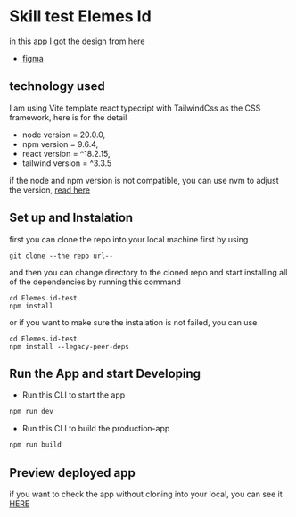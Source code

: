 # Skill test Elemes Id
in this app I got the design from here
- [figma](https://www.figma.com/file/VXBvQvCeLRs65i4cLhihEi/Frontend-Test?node-id=0%3A1)

## technology used
I am using Vite template react typecript with TailwindCss as the CSS framework, here is for the detail
- node version = 20.0.0,
- npm version = 9.6.4,
- react version = ^18.2.15,
- tailwind version = ^3.3.5

if the node and npm version is not compatible, you can use nvm to adjust the version, [read here](https://github.com/nvm-sh/nvm)

## Set up and Instalation
first you can clone the repo into your local machine first by using
```
git clone --the repo url--
```
and then you can change directory to the cloned repo and start installing all of the dependencies by running this command
```
cd Elemes.id-test
npm install
```
or if you want to make sure the instalation is not failed, you can use
```
cd Elemes.id-test
npm install --legacy-peer-deps
```

## Run the App and start Developing
- Run this CLI to start the app

```bash
npm run dev
```
- Run this CLI to build the production-app

```bash
npm run build
```
## Preview deployed app

if you want to check the app without cloning into your local, you can see it [HERE]([https://miniapp-skilltestip.netlify.app/](https://elemes-test-id.netlify.app/)https://elemes-test-id.netlify.app/)
